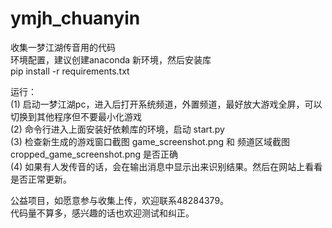 # ymjh_chuanyin  
收集一梦江湖传音用的代码  
环境配置，建议创建anaconda 新环境，然后安装库  
pip install -r requirements.txt  

运行：  
(1) 启动一梦江湖pc，进入后打开系统频道，外置频道，最好放大游戏全屏，可以切换到其他程序但不要最小化游戏  
(2) 命令行进入上面安装好依赖库的环境，启动 start.py   
(3) 检查新生成的游戏窗口截图 game_screenshot.png 和 频道区域截图 cropped_game_screenshot.png 是否正确  
(4) 如果有人发传音的话，会在输出消息中显示出来识别结果。然后在网站上看看是否正常更新。  

公益项目，如愿意参与收集上传，欢迎联系48284379。  
代码量不算多，感兴趣的话也欢迎测试和纠正。  
